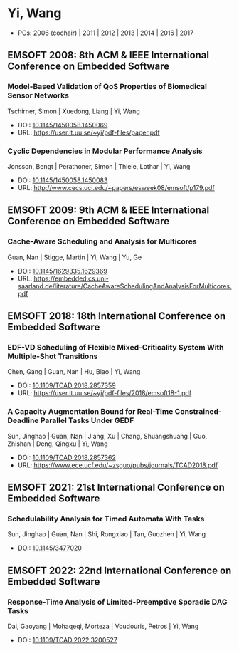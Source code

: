 # Yi, Wang

* PCs: 2006 (cochair) | 2011 | 2012 | 2013 | 2014 | 2016 | 2017

## EMSOFT 2008: 8th ACM & IEEE International Conference on Embedded Software

### Model-Based Validation of QoS Properties of Biomedical Sensor Networks
Tschirner, Simon | Xuedong, Liang | Yi, Wang
* DOI: [10.1145/1450058.1450069](https://doi.org/10.1145/1450058.1450069)
* URL: <https://user.it.uu.se/~yi/pdf-files/paper.pdf>

### Cyclic Dependencies in Modular Performance Analysis
Jonsson, Bengt | Perathoner, Simon | Thiele, Lothar | Yi, Wang
* DOI: [10.1145/1450058.1450083](https://doi.org/10.1145/1450058.1450083)
* URL: <http://www.cecs.uci.edu/~papers/esweek08/emsoft/p179.pdf>

## EMSOFT 2009: 9th ACM & IEEE International Conference on Embedded Software

### Cache-Aware Scheduling and Analysis for Multicores
Guan, Nan | Stigge, Martin | Yi, Wang | Yu, Ge
* DOI: [10.1145/1629335.1629369](https://doi.org/10.1145/1629335.1629369)
* URL: <https://embedded.cs.uni-saarland.de/literature/CacheAwareSchedulingAndAnalysisForMulticores.pdf>

## EMSOFT 2018: 18th International Conference on Embedded Software

### EDF-VD Scheduling of Flexible Mixed-Criticality System With Multiple-Shot Transitions
Chen, Gang | Guan, Nan | Hu, Biao | Yi, Wang
* DOI: [10.1109/TCAD.2018.2857359](https://doi.org/10.1109/TCAD.2018.2857359)
* URL: <https://user.it.uu.se/~yi/pdf-files/2018/emsoft18-1.pdf>

### A Capacity Augmentation Bound for Real-Time Constrained-Deadline Parallel Tasks Under GEDF
Sun, Jinghao | Guan, Nan | Jiang, Xu | Chang, Shuangshuang | Guo, Zhishan | Deng, Qingxu | Yi, Wang
* DOI: [10.1109/TCAD.2018.2857362](https://doi.org/10.1109/TCAD.2018.2857362)
* URL: <https://www.ece.ucf.edu/~zsguo/pubs/journals/TCAD2018.pdf>

## EMSOFT 2021: 21st International Conference on Embedded Software

### Schedulability Analysis for Timed Automata With Tasks
Sun, Jinghao | Guan, Nan | Shi, Rongxiao | Tan, Guozhen | Yi, Wang
* DOI: [10.1145/3477020](https://doi.org/10.1145/3477020)

## EMSOFT 2022: 22nd International Conference on Embedded Software

### Response-Time Analysis of Limited-Preemptive Sporadic DAG Tasks
Dai, Gaoyang | Mohaqeqi, Morteza | Voudouris, Petros | Yi, Wang
* DOI: [10.1109/TCAD.2022.3200527](https://doi.org/10.1109/TCAD.2022.3200527)

